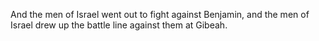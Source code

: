 And the men of Israel went out to fight against Benjamin, and the men of Israel drew up the battle line against them at Gibeah.
